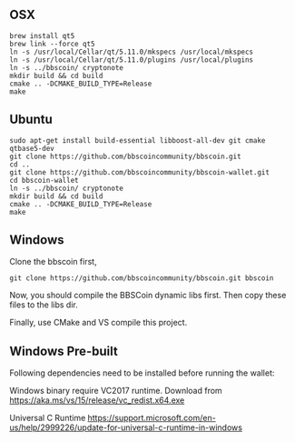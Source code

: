 ## OSX
```
brew install qt5
brew link --force qt5
ln -s /usr/local/Cellar/qt/5.11.0/mkspecs /usr/local/mkspecs
ln -s /usr/local/Cellar/qt/5.11.0/plugins /usr/local/plugins
ln -s ../bbscoin/ cryptonote
mkdir build && cd build
cmake .. -DCMAKE_BUILD_TYPE=Release
make
```

## Ubuntu
```
sudo apt-get install build-essential libboost-all-dev git cmake qtbase5-dev
git clone https://github.com/bbscoincommunity/bbscoin.git
cd ..
git clone https://github.com/bbscoincommunity/bbscoin-wallet.git
cd bbscoin-wallet
ln -s ../bbscoin/ cryptonote
mkdir build && cd build
cmake .. -DCMAKE_BUILD_TYPE=Release
make
```

## Windows

Clone the bbscoin first,

```
git clone https://github.com/bbscoincommunity/bbscoin.git bbscoin
```

Now, you should compile the BBSCoin dynamic libs first.
Then copy these files to the libs dir.

Finally, use CMake and VS compile this project.

## Windows Pre-built

Following dependencies need to be installed before running the wallet:

Windows binary require VC2017 runtime.
Download from https://aka.ms/vs/15/release/vc_redist.x64.exe

Universal C Runtime
https://support.microsoft.com/en-us/help/2999226/update-for-universal-c-runtime-in-windows
